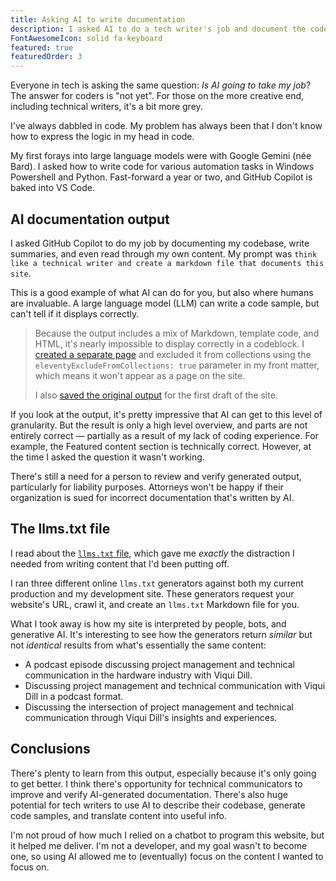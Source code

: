 ```yaml
---
title: Asking AI to write documentation
description: I asked AI to do a tech writer's job and document the code for my site.
FontAwesomeIcon: solid fa-keyboard
featured: true
featuredOrder: 3
---
```


Everyone in tech is asking the same question: *Is AI going to take my job*? The answer for coders is "not yet". For those on the more creative end, including technical writers, it's a bit more grey.

I've always dabbled in code. My problem has always been that I don't know how to express the logic in my head in code.

My first forays into large language models were with Google Gemini (n&#233;e Bard). I asked how to write code for various automation tasks in Windows Powershell and Python. Fast-forward a year or two, and GitHub Copilot is baked into VS Code.

## AI documentation output

I asked GitHub Copilot to do my job by documenting my codebase, write summaries, and even read through my own content. My prompt was `think like a technical writer and create a markdown file that documents this site`.

This is a good example of what AI can do for you, but also where humans are invaluable. A large language model (LLM) can write a code sample, but can't tell if it displays correctly.

> Because the output includes a mix of Markdown, template code, and HTML, it's nearly impossible to display correctly in a codeblock. I [created a separate page](/static-site-transformation/ai-doc-output) and excluded it from collections using the `eleventyExcludeFromCollections: true` parameter in my front matter, which means it won't appear as a page on the site.
>
> I also [saved the original output](/static-site-transformation/ai-doc-output-orig) for the first draft of the site.

If you look at the output, it's pretty impressive that AI can get to this level of granularity. But the result is only a high level overview, and parts are not entirely correct &mdash; partially as a result of my lack of coding experience. For example, the Featured content section is technically correct. However, at the time I asked the question it wasn't working.

There's still a need for a person to review and verify generated output, particularly for liability purposes. Attorneys won't be happy if their organization is sued for incorrect documentation that's written by AI.

## The llms.txt file

I read about the [`llms.txt` file](https://llmstxt.org/), which gave me *exactly* the distraction I needed from writing content that I'd been putting off.

I ran three different online `llms.txt` generators against both my current production and my development site. These generators request your website's URL, crawl it, and create an `llms.txt` Markdown file for you.

What I took away is how my site is interpreted by people, bots, and generative AI. It's interesting to see how the generators return *similar* but not *identical* results from what's essentially the same content:

- A podcast episode discussing project management and technical communication in the hardware industry with Viqui Dill.
- Discussing project management and technical communication with Viqui Dill in a podcast format.
- Discussing the intersection of project management and technical communication through Viqui Dill's insights and experiences.

## Conclusions

There's plenty to learn from this output, especially because it's only going to get better. I think there's opportunity for technical communicators to improve and verify AI-generated documentation. There's also huge potential for tech writers to use AI to describe their codebase, generate code samples, and translate content into useful info.

I'm not proud of how much I relied on a chatbot to program this website, but it helped me deliver. I'm not a developer, and my goal wasn't to become one, so using AI allowed me to (eventually) focus on the content I wanted to focus on.
